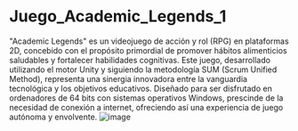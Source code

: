 # Juego_Academic_Legends_1
"Academic Legends" es un videojuego de acción y rol (RPG) en plataformas 2D, concebido con el propósito primordial de promover hábitos alimenticios saludables y fortalecer habilidades cognitivas. Este juego, desarrollado utilizando el motor Unity y siguiendo la metodología SUM (Scrum Unified Method), representa una sinergia innovadora entre la vanguardia tecnológica y los objetivos educativos. Diseñado para ser disfrutado en ordenadores de 64 bits con sistemas operativos Windows, prescinde de la necesidad de conexión a internet, ofreciendo así una experiencia de juego autónoma y envolvente.
![image](https://github.com/user-attachments/assets/d414289d-8d4c-45f7-8a5b-0800fc928351)
